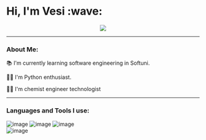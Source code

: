 <h1>
  Hi, I'm Vesi :wave:
</h1>

<div id="header" align="center">
  <img src="https://media.giphy.com/media/QuDgW7dXQfCZiWVXD4/giphy.gif"/>
</div>



---

###   About Me:

📚 I'm currently learning software engineering in Softuni.

:technologist: I'm Python enthusiast.

:woman_student: I'm chemist engineer technologist

---

###   Languages and Tools I use:
 ![image](https://github.com/vessln/vessln/assets/122992086/78b4c302-14a2-439f-bbda-a95840caf986)   ![image](https://github.com/vessln/vessln/assets/122992086/ed1d2241-58a3-42be-a999-869566baa6cd)  ![image](https://github.com/vessln/vessln/assets/122992086/c0f59e02-69b5-4b61-a9bf-cbae1e8e826f)  
 ![image](https://github.com/vessln/vessln/assets/122992086/9d94780d-8acb-448e-910c-9844b39ed434)



